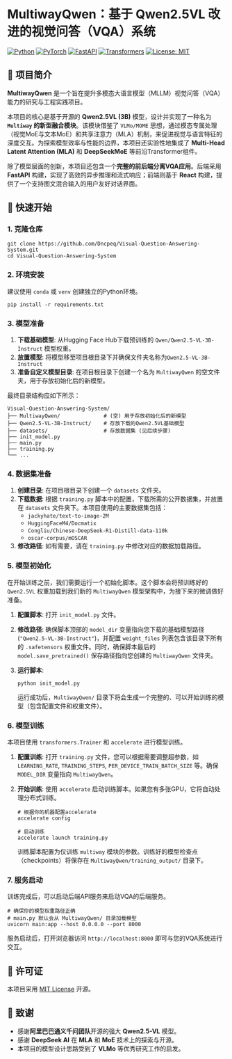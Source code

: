 # MultiwayQwen：基于 Qwen2.5VL 改进的视觉问答（VQA）系统

[![Python](https://img.shields.io/badge/Python-3.10+-blue?logo=python)](https://www.python.org/)
[![PyTorch](https://img.shields.io/badge/PyTorch-2.x-orange?logo=pytorch)](https://pytorch.org/)
[![FastAPI](https://img.shields.io/badge/FastAPI-0.115-green?logo=fastapi)](https://fastapi.tiangolo.com/)
[![Transformers](https://img.shields.io/badge/🤗%20Transformers-4.50-yellow)](https://github.com/huggingface/transformers)
[![License: MIT](https://img.shields.io/badge/License-MIT-yellow.svg)](https://opensource.org/licenses/MIT)

## 📖 项目简介

**MultiwayQwen** 是一个旨在提升多模态大语言模型（MLLM）视觉问答（VQA）能力的研究与工程实践项目。

本项目的核心是基于开源的 **Qwen2.5VL (3B)** 模型，设计并实现了一种名为 **`Multiway` 的新型融合模块**。该模块借鉴了 `VLMo/MOME` 思想，通过模态专属处理（视觉MoE与文本MoE）和共享注意力（MLA）机制，来促进视觉与语言特征的深度交互。为探索模型效率与性能的边界，本项目还实验性地集成了 **Multi-Head Latent Attention (MLA)** 和 **DeepSeekMoE** 等前沿Transformer组件。

除了模型层面的创新，本项目还包含一个**完整的前后端分离VQA应用**。后端采用 **FastAPI** 构建，实现了高效的异步推理和流式响应；前端则基于 **React** 构建，提供了一个支持图文混合输入的用户友好对话界面。

## 🚀 快速开始

### 1. 克隆仓库

```
git clone https://github.com/Dncpeq/Visual-Question-Answering-System.git
cd Visual-Question-Answering-System
```

### 2. 环境安装

建议使用 `conda` 或 `venv` 创建独立的Python环境。

```
pip install -r requirements.txt
```

### 3. 模型准备

1. **下载基础模型**: 从Hugging Face Hub下载预训练的 `Qwen/Qwen2.5-VL-3B-Instruct` 模型权重。
2. **放置模型**: 将模型移至项目根目录下并确保文件夹名称为`Qwen2.5-VL-3B-Instruct`
3. **准备自定义模型目录**: 在项目根目录下创建一个名为 `MultiwayQwen` 的空文件夹，用于存放初始化后的新模型。

最终目录结构应如下所示：

```
Visual-Question-Answering-System/
├── MultiwayQwen/              # (空) 用于存放初始化后的新模型
├── Qwen2.5-VL-3B-Instruct/    # 存放下载的Qwen2.5VL基础模型
├── datasets/                  # 存放数据集 (见后续步骤)
├── init_model.py
├── main.py
├── training.py
└── ...
```

### 4. 数据集准备

1. **创建目录**: 在项目根目录下创建一个 `datasets` 文件夹。
2. **下载数据**: 根据 `training.py` 脚本中的配置，下载所需的公开数据集，并放置在 `datasets` 文件夹下。本项目使用的主要数据集包括：
   - `jackyhate/text-to-image-2M`
   - `HuggingFaceM4/Docmatix`
   - `Congliu/Chinese-DeepSeek-R1-Distill-data-110k`
   - `oscar-corpus/mOSCAR`
3. **修改路径**: 如有需要，请在 `training.py` 中修改对应的数据加载路径。

### 5. 模型初始化

在开始训练之前，我们需要运行一个初始化脚本。这个脚本会将预训练好的 `Qwen2.5VL` 权重加载到我们新的 `MultiwayQwen` 模型架构中，为接下来的微调做好准备。

1. **配置脚本**: 打开 `init_model.py` 文件。

2. **修改路径**: 确保脚本顶部的 `model_dir` 变量指向您下载的基础模型路径 (`"Qwen2.5-VL-3B-Instruct"`)，并配置 `weight_files` 列表包含该目录下所有的 `.safetensors` 权重文件。同时，确保脚本最后的 `model.save_pretrained()` 保存路径指向您创建的 `MultiwayQwen` 文件夹。

3. **运行脚本**:

   ```
   python init_model.py
   ```

   运行成功后，`MultiwayQwen/` 目录下将会生成一个完整的、可以开始训练的模型（包含配置文件和权重文件）。

### 6. 模型训练

本项目使用 `transformers.Trainer` 和 `accelerate` 进行模型训练。

1. **配置训练**: 打开 `training.py` 文件，您可以根据需要调整超参数，如 `LEARNING_RATE`, `TRAINING_STEPS`, `PER_DEVICE_TRAIN_BATCH_SIZE` 等。确保 `MODEL_DIR` 变量指向 `MultiwayQwen`。

2. **开始训练**: 使用 `accelerate` 启动训练脚本。如果您有多张GPU，它将自动处理分布式训练。

   ```
   # 根据你的机器配置accelerate
   accelerate config
   
   # 启动训练
   accelerate launch training.py
   ```

   训练脚本配置为仅训练 `multiway` 模块的参数。训练好的模型检查点（checkpoints）将保存在 `MultiwayQwen/training_output/` 目录下。

### 7. 服务启动

训练完成后，可以启动后端API服务来启动VQA的后端服务。

```
# 确保你的模型权重路径正确
# main.py 默认会从 MultiwayQwen/ 目录加载模型
uvicorn main:app --host 0.0.0.0 --port 8000
```

服务启动后，打开浏览器访问 `http://localhost:8000` 即可与您的VQA系统进行交互。

## 📜 许可证

本项目采用 [MIT License](https://www.google.com/search?q=LICENSE) 开源。

## 🙌 致谢

- 感谢**阿里巴巴通义千问团队**开源的强大 **Qwen2.5-VL** 模型。
- 感谢 **DeepSeek AI** 在 **MLA** 和 **MoE** 技术上的探索与开源。
- 本项目的模型设计思路受到了 **VLMo** 等优秀研究工作的启发。